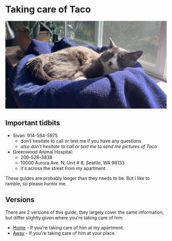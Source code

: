 # Taking care of Taco

![](taco.png "definetely mr. steal yo girl")

## Important tidbits

- Sivan: 914-584-5975
  - don't hesitate to call or text me if you have any questions
  - *also don't hesitate to call or text me to send me pictures of Taco*
- Greenwood Animal Hospital:
  - 206-528-3838
  - 10000 Aurora Ave. N, Unit # 8, Seattle, WA 98133
  - it's across the street from my apartment

These guides are probably longer than they needs to be. But I like to ramble, so please humor me.

## Versions

There are 2 versions of this guide, they largely cover the same information, but differ slightly given where you're taking care of him:

- [Home](./home.md) - If you're taking care of him at my apartment.
- [Away](./away.md) - If you're taking care of him at your place.
